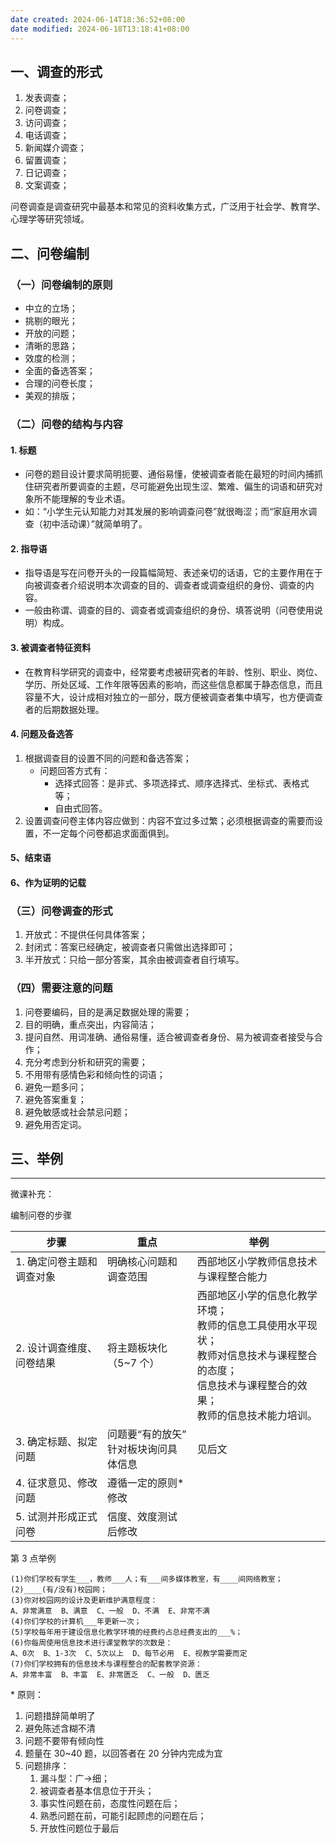```yaml
---
date created: 2024-06-14T18:36:52+08:00
date modified: 2024-06-18T13:18:41+08:00
---
```


## 一、调查的形式

1. 发表调查；
2. 问卷调查；
3. 访问调查；
4. 电话调查；
5. 新闻媒介调查；
6. 留置调查；
7. 日记调查；
8. 文案调查；

问卷调查是调查研究中最基本和常见的资料收集方式，广泛用于社会学、教育学、心理学等研究领域。

## 二、问卷编制

### （一）问卷编制的原则

- 中立的立场；
- 挑剔的眼光；
- 开放的问题；
- 清晰的思路；
- 效度的检测；
- 全面的备选答案；
- 合理的问卷长度；
- 美观的排版；

### （二）问卷的结构与内容

#### 1. 标题

- 问卷的题目设计要求简明扼要、通俗易懂，使被调查者能在最短的时间内捕抓住研究者所要调查的主题，尽可能避免出现生涩、繁难、偏生的词语和研究对象所不能理解的专业术语。
- 如：“小学生元认知能力对其发展的影响调查问卷”就很晦涩；而“家庭用水调查（初中活动课）”就简单明了。

#### 2. 指导语

- 指导语是写在问卷开头的一段篇幅简短、表述亲切的话语，它的主要作用在于向被调查者介绍说明本次调查的目的、调查者或调查组织的身份、调查的内容。
- 一般由称谓、调查的目的、调查者或调查组织的身份、填答说明（问卷使用说明）构成。

#### 3. 被调查者特征资料

- 在教育科学研究的调查中，经常要考虑被研究者的年龄、性别、职业、岗位、学历、所处区域、工作年限等因素的影响，而这些信息都属于静态信息，而且容量不大，设计成相对独立的一部分，既方便被调查者集中填写，也方便调查者的后期数据处理。

#### 4. 问题及备选答

1. 根据调查目的设置不同的问题和备选答案；
	- 问题回答方式有：
		- 选择式回答：是非式、多项选择式、顺序选择式、坐标式、表格式等；
		- 自由式回答。
2. 设置调查问卷主体内容应做到：内容不宜过多过繁；必须根据调查的需要而设置，不一定每个问卷都追求面面俱到。

#### 5、结束语

#### 6、作为证明的记载

### （三）问卷调查的形式

1. 开放式：不提供任何具体答案；
2. 封闭式：答案已经确定，被调查者只需做出选择即可；
3. 半开放式：只给一部分答案，其余由被调查者自行填写。

### （四）需要注意的问题

1. 问卷要编码，目的是满足数据处理的需要；
2. 目的明确，重点突出，内容简洁；
3. 提问自然、用词准确、通俗易懂，适合被调查者身份、易为被调查者接受与合作；
4. 充分考虑到分析和研究的需要；
5. 不用带有感情色彩和倾向性的词语；
6. 避免一题多问；
7. 避免答案重复；
8. 避免敏感或社会禁忌问题；
9. 避免用否定词。

## 三、举例

---

微课补充：

编制问卷的步骤

| 步骤             | 重点                      | 举例                                                                                     |
| -------------- | ----------------------- | -------------------------------------------------------------------------------------- |
| 1. 确定问卷主题和调查对象 | 明确核心问题和调查范围             | 西部地区小学教师信息技术与课程整合能力                                                                    |
| 2. 设计调查维度、问卷结果 | 将主题板块化（5~7 个）            | 西部地区小学的信息化教学环境；<br>教师的信息工具使用水平现状；<br>教师对信息技术与课程整合的态度；<br>信息技术与课程整合的效果；<br>教师的信息技术能力培训。 |
| 3. 确定标题、拟定问题   | 问题要“有的放矢”<br>针对板块询问具体信息 | 见后文                                                                                    |
| 4. 征求意见、修改问题   | 遵循一定的原则\* 修改             |                                                                                        |
| 5. 试测并形成正式问卷   | 信度、效度测试后修改              |                                                                                        |

第 3 点举例

```
(1)你们学校有学生___，教师___人；有___间多媒体教室，有____间网络教室；
(2)____(有/没有)校园网；
(3)你对校园网的设计及更新维护满意程度：
A、非常满意  B、满意  C、一般  D、不满  E、非常不满
(4)你们学校的计算机___年更新一次；
(5)学校每年用于建设信息化教学环境的经费约占总经费支出的___%；
(6)你每周使用信息技术进行课堂教学的次数是：
A、0次  B、1-3次  C、5次以上  D、每节必用  E、视教学需要而定
(7)你们学校拥有的信息技术与课程整合的配套教学资源：
A、非常丰富  B、丰富  E、非常匮乏  C、一般  D、匮乏
```

\* 原则：
1. 问题措辞简单明了
2. 避免陈述含糊不清
3. 问题不要带有倾向性
4. 题量在 30~40 题，以回答者在 20 分钟内完成为宜
5. 问题排序：
	1. 漏斗型：广→细；
	2. 被调查者基本信息位于开头；
	3. 事实性问题在前，态度性问题在后；
	4. 熟悉问题在前，可能引起顾虑的问题在后；
	5. 开放性问题位于最后